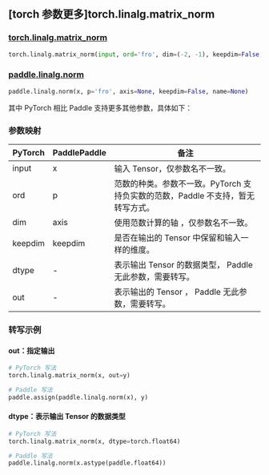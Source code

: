 ## [torch 参数更多]torch.linalg.matrix_norm

### [torch.linalg.matrix_norm](https://pytorch.org/docs/stable/generated/torch.linalg.matrix_norm.html#torch.linalg.matrix_norm)

```python
torch.linalg.matrix_norm(input, ord='fro', dim=(-2, -1), keepdim=False, *, dtype=None, out=None)
```

### [paddle.linalg.norm](https://www.paddlepaddle.org.cn/documentation/docs/zh/develop/api/paddle/linalg/norm_cn.html)

```python
paddle.linalg.norm(x, p='fro', axis=None, keepdim=False, name=None)
```

其中 PyTorch 相比 Paddle 支持更多其他参数，具体如下：

### 参数映射

| PyTorch | PaddlePaddle | 备注                                                                            |
| ------- | ------------ | ------------------------------------------------------------------------------- |
| input   | x            | 输入 Tensor，仅参数名不一致。                                                   |
| ord     | p            | 范数的种类。参数不一致。PyTorch 支持负实数的范数，Paddle 不支持，暂无转写方式。 |
| dim     | axis         | 使用范数计算的轴 ，仅参数名不一致。                                             |
| keepdim | keepdim      | 是否在输出的 Tensor 中保留和输入一样的维度。                                    |
| dtype   | -            | 表示输出 Tensor 的数据类型， Paddle 无此参数，需要转写。                        |
| out     | -            | 表示输出的 Tensor ， Paddle 无此参数，需要转写。                                |

### 转写示例

#### out：指定输出

```python
# PyTorch 写法
torch.linalg.matrix_norm(x, out=y)

# Paddle 写法
paddle.assign(paddle.linalg.norm(x), y)
```

#### dtype：表示输出 Tensor 的数据类型

```python
# PyTorch 写法
torch.linalg.matrix_norm(x, dtype=torch.float64)

# Paddle 写法
paddle.linalg.norm(x.astype(paddle.float64))
```
